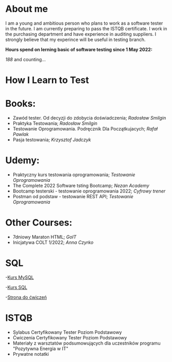 # About me

I am a young and ambitious person who plans to work as a software tester in the future. I am currently preparing to pass the ISTQB certificate. I work in the purchasing department and have experience in auditing suppliers. I strongly believe that my experince will be useful in testing branch.

**Hours spend on lerning basic of software testing since 1 May 2022:**

_188_ and counting...

# How I Learn to Test

# Books:

- Zawód tester. Od decyzji do zdobycia doświadczenia; _Radosław Smilgin_
- Praktyka Testowania; _Radosław Smilgin_
- Testowanie Oprogramowania. Podręcznik Dla Początkujacych; _Rafał Pawlak_
- Pasja testowania; _Krzysztof Jadczyk_

# Udemy:

- Praktyczny kurs testowania oprogramowania; _Testowanie Oprogramowania_
- The Complete 2022 Software tsting Bootcamp; _Nezan Academy_
- Bootcamp testerski - testowanie oprogramowania 2022; _Cyfrowy trener_
- Postman od podstaw - testowanie REST API; _Testowanie Oprogramowania_

# Other Courses:

- 7dniowy Maraton HTML; _GoIT_
- Inicjatywa COLT 1/2022; _Anna Czyrko_

# SQL

-[Kurs MySQL](https://www.youtube.com/watch?v=99JAI24Zd24)

-[Kurs SQL](https://www.youtube.com/watch?v=BcZmEaX8u3w)

-[Strona do ćwiczeń](https://www.w3schools.com)

# ISTQB

- Sylabus Certyfikowany Tester Poziom Podstawowy
- Ćwiczenia Certyfikowany Tester Poziom Podstawowy
- Materiały z warsztatów podsumowujących dla uczestników programu "Pozytywna Energia w IT"
- Prywatne notatki
